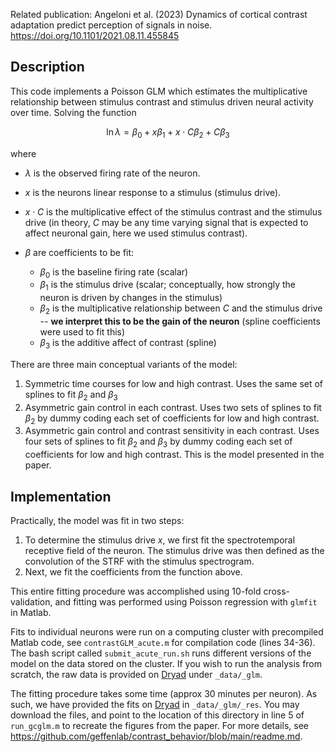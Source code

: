 Related publication: Angeloni et al. (2023) Dynamics of cortical contrast adaptation predict perception of signals in noise.
https://doi.org/10.1101/2021.08.11.455845

## Description

This code implements a Poisson GLM which estimates the multiplicative relationship between stimulus contrast and stimulus driven neural activity over time. Solving the function

$$\ln \lambda = \beta_{0} + x\beta_{1} + x \cdot C \beta_{2} + C \beta_{3}$$

where 
- $\lambda$ is the observed firing rate of the neuron.
- $x$ is the neurons linear response to a stimulus (stimulus drive).
- $x \cdot C$ is the multiplicative effect of the stimulus contrast and the stimulus drive (in theory, $C$ may be any time varying signal that is expected to affect neuronal gain, here we used stimulus contrast).
- $\beta$ are coefficients to be fit:
    
    - $\beta_{0}$ is the baseline firing rate (scalar)
    - $\beta_{1}$ is the stimulus drive (scalar; conceptually, how strongly the neuron is driven by changes in the stimulus)
    - $\beta_{2}$ is the multiplicative relationship between $C$ and the stimulus drive -- **we interpret this to be the gain of the neuron** (spline coefficients were used to fit this)
    - $\beta_{3}$ is the additive affect of contrast (spline)


There are three main conceptual variants of the model:

1. Symmetric time courses for low and high contrast. Uses the same set of splines to fit $\beta_{2}$ and $\beta_{3}$
2. Asymmetric gain control in each contrast. Uses two sets of splines to fit $\beta_{2}$ by dummy coding each set of coefficients for low and high contrast.
3. Asymmetric gain control and contrast sensitivity in each contrast. Uses four sets of splines to fit $\beta_{2}$ and $\beta_{3}$ by dummy coding each set of coefficients for low and high contrast. This is the model presented in the paper.

## Implementation

Practically, the model was fit in two steps:
1) To determine the stimulus drive $x$, we first fit the spectrotemporal receptive field of the neuron. The stimulus drive was then defined as the convolution of the STRF with the stimulus spectrogram.
2) Next, we fit the coefficients from the function above.

This entire fitting procedure was accomplished using 10-fold cross-validation, and fitting was performed using Poisson regression with `glmfit` in Matlab.

Fits to individual neurons were run on a computing cluster with precompiled Matlab code, see
`contrastGLM_acute.m` for compilation code (lines 34-36). The bash script called `submit_acute_run.sh` runs different versions of the model on the data stored on the cluster. If you wish to run the analysis from scratch, the raw data is provided on [Dryad](link) under `_data/_glm`.

The fitting procedure takes some time (approx 30 minutes per neuron). As such, we have provided the 
fits on [Dryad](link) in `_data/_glm/_res`. You may download the files, and point to the location of this directory in line 5 of `run_gcglm.m` to recreate the figures from the paper. For more details, see https://github.com/geffenlab/contrast_behavior/blob/main/readme.md.
